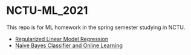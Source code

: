 # NCTU-ML_2021
This repo is for ML homework in the spring semester studying in NCTU.

- [Regularized Linear Model Regression](./HW1)
- [Naive Bayes Classifier and Online Learning](./HW2)
